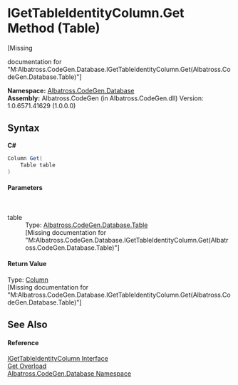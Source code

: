 # IGetTableIdentityColumn.Get Method (Table)
 

\[Missing <summary> documentation for "M:Albatross.CodeGen.Database.IGetTableIdentityColumn.Get(Albatross.CodeGen.Database.Table)"\]

**Namespace:**&nbsp;<a href="E11F5D98">Albatross.CodeGen.Database</a><br />**Assembly:**&nbsp;Albatross.CodeGen (in Albatross.CodeGen.dll) Version: 1.0.6571.41629 (1.0.0.0)

## Syntax

**C#**<br />
``` C#
Column Get(
	Table table
)
```


#### Parameters
&nbsp;<dl><dt>table</dt><dd>Type: <a href="F8EC018E">Albatross.CodeGen.Database.Table</a><br />\[Missing <param name="table"/> documentation for "M:Albatross.CodeGen.Database.IGetTableIdentityColumn.Get(Albatross.CodeGen.Database.Table)"\]</dd></dl>

#### Return Value
Type: <a href="9459F463">Column</a><br />\[Missing <returns> documentation for "M:Albatross.CodeGen.Database.IGetTableIdentityColumn.Get(Albatross.CodeGen.Database.Table)"\]

## See Also


#### Reference
<a href="2B29757D">IGetTableIdentityColumn Interface</a><br /><a href="76EEBF47">Get Overload</a><br /><a href="E11F5D98">Albatross.CodeGen.Database Namespace</a><br />